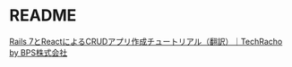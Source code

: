 # README

[Rails 7とReactによるCRUDアプリ作成チュートリアル（翻訳）｜TechRacho by BPS株式会社](https://techracho.bpsinc.jp/hachi8833/2022_05_26/118202)

